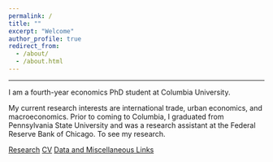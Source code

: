 ```yaml
---
permalink: /
title: ""
excerpt: "Welcome"
author_profile: true
redirect_from: 
  - /about/
  - /about.html
---
```



---


I am a fourth-year economics PhD student at Columbia University. 

My current research interests are international trade, urban economics, and macroeconomics. Prior to coming to Columbia, I graduated from Pennsylvania State University and was a research assistant at the Federal Reserve Bank of Chicago. To see my research.

[Research](https://mattheweaston.github.io/research/)
[CV](https://mattheweaston.github.io/cv/)
[Data and Miscellaneous Links](https://mattheweaston.github.io/links/)



